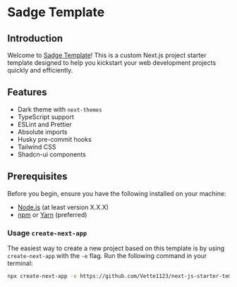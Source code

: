 # Sadge Template

## Introduction

Welcome to [Sadge Template](https://github.com/Vette1123/Next.js-starter-template)! This is a custom Next.js project starter template designed to help you kickstart your web development projects quickly and efficiently.

## Features

- Dark theme with `next-themes`
- TypeScript support
- ESLint and Prettier
- Absolute imports
- Husky pre-commit hooks
- Tailwind CSS
- Shadcn-ui components

## Prerequisites

Before you begin, ensure you have the following installed on your machine:

- [Node.js](https://nodejs.org) (at least version X.X.X)
- [npm](https://www.npmjs.com/get-npm) or [Yarn](https://yarnpkg.com) (preferred)

### Usage `create-next-app`

The easiest way to create a new project based on this template is by using `create-next-app` with the `-e` flag. Run the following command in your terminal:

```bash
npx create-next-app -e https://github.com/Vette1123/next-js-starter-template
```
